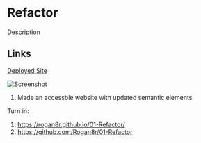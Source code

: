 # Refactor

Description

## Links

[Deployed Site](https://rogan8r.github.io/01-Refactor/)

![Screenshot](C:\Users\rogan\development\bootcamp\homework\01-Refactor\assets\images\horiseon_screenshot.png)


1. Made an accessble website with updated semantic elements.


Turn in:
1. https://rogan8r.github.io/01-Refactor/
2. https://github.com/Rogan8r/01-Refactor


